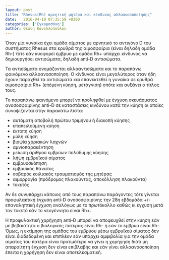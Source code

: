 ```yaml
---
layout: post
title: "Rhesus(Rh) αρνητική μητέρα και κίνδυνος αλλοανοσοποίησης"
date:   2016-04-10 07:35:59 +0300
categories: ['Εγκυμοσύνη']
author: Θεώνη Κανελλοπούλου
---
```


Όταν μία γυναίκα έχει ομάδα αίματος με αρνητικό το αντιγόνο D του συστήματος Rhesus στα ερυθρά της αιμοσφαίρια (είναι δηλαδή ομάδα Rh-) τότε εάν κυοφορεί έμβρυο με ομάδα Rh+ υπάρχει κίνδυνος να δημιουργήσει αντισώματα, δηλαδή anti-D αντισώματα.
<!--break-->

Τα αντισώματα ονομάζονται αλλοαντισώματα και το παραπάνω φαινόμενο αλλοανοσοποίηση. Ο κίνδυνος είναι μεγαλύτερος όταν ήδη έχουν παραχθεί τα αντισώματα και επανεκτεθεί η γυναίκα σε ερυθρά αιμοσφαίρια Rh+ (επόμενη κύηση, μετάγγιση) οπότε και αυξάνει ο τίτλος τους.

Το παραπάνω φαινόμενο μπορεί να προληφθεί με έγχυση σκευάσματος ανοσοσφαιρίνης anti-D σε καταστάσεις κινδύνου κατά την κύηση οι οποίες συνοψίζονται στην παρακάτω λίστα:

- αυτόματη αποβολή πρώτου τριμήνου ή διακοπή κύησης
- επαπειλούμενη κύηση
- έκτοπη κύηση
- μύλη κύηση
- βιοψία χοριακών λαχνών
- αμνιοπαρακέντηση
- μείωση αριθμού εμβρύων πολύδυμης κύησης
- λήψη εμβρυϊκού αίματος
- εμβρυοσκόπηση
- εμβρυϊκός θάνατος
- σοβαρός κοιλιακός τραυματισμός της μητέρας
- αιμορραγία (πρόδρομος πλακούντας, αποκόλληση πλακούντα)
- τοκετός

Αν δε συνυπάρχει κάποιος από τους παραπάνω παράγοντες τότε γίνεται προφυλακτική έγχυση anti-D ανοσοσφαιρίνης την 28η εβδομάδα +/- επαναληπτική έγχυση αναλόγως με το πρωτόκολλο καθώς κι έγχυση μετά τον τοκετό εάν το νεογέννητο είναι Rh+.

Η προφυλακτική χορήγηση anti-D μπορεί να αποφευχθεί στην κύηση εάν με βεβαιότητα ο βιολογικός πατέρας είναι Rh- ή εάν το έμβρυο είναι Rh-. Όμως, η εκτίμηση της ομάδας του εμβρύου μέσω εμβρυϊκού αίματος δεν είναι διαδεδομένη και επιπλέον εάν υπάρχει αμφιβολία για την ομάδα αίματος του πατέρα είναι προτιμότερο να γίνει η χορήγηση διότι μη απαραίτητη έγχυση δεν είναι επιβλαβής και εάν γίνει αλλοανοσοποίηση έπειτα η χορήγηση δεν είναι αποτελεσματική.

